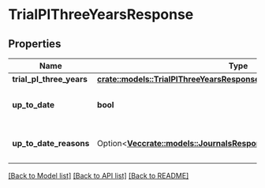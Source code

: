 # TrialPlThreeYearsResponse

## Properties

Name | Type | Description | Notes
------------ | ------------- | ------------- | -------------
**trial_pl_three_years** | [**crate::models::TrialPlThreeYearsResponseTrialPlThreeYears**](trialPlThreeYearsResponse_trial_pl_three_years.md) |  | 
**up_to_date** | **bool** | 集計結果が最新かどうか | 
**up_to_date_reasons** | Option<[**Vec<crate::models::JournalsResponseJournalsUpToDateReasons>**](journalsResponse_journals_up_to_date_reasons.md)> | 集計が最新でない場合の要因情報 | [optional]

[[Back to Model list]](../README.md#documentation-for-models) [[Back to API list]](../README.md#documentation-for-api-endpoints) [[Back to README]](../README.md)


